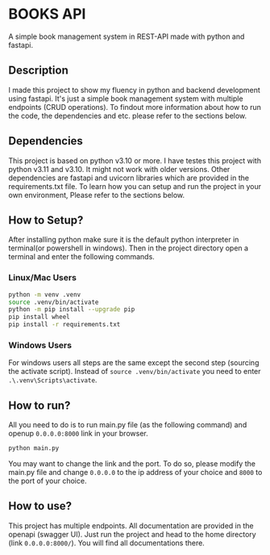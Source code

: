# BOOKS API

A simple book management system in REST-API made with python and fastapi.

## Description

I made this project to show my fluency in python and backend development using fastapi. It's just a simple book management system with multiple endpoints (CRUD operations).
To findout more information about how to run the code, the dependencies and etc. please refer to the sections below.

## Dependencies

This project is based on python v3.10 or more. I have testes this project with python v3.11 and v3.10.
It might not work with older versions.
Other dependencies are fastapi and uvicorn libraries which are provided in the requirements.txt file.
To learn how you can setup and run the project in your own environment, Please refer to the sections below.

## How to Setup?

After installing python make sure it is the default python interpreter in terminal(or powershell in windows).
Then in the project directory open a terminal and enter the following commands.

### Linux/Mac Users

```bash
python -m venv .venv
source .venv/bin/activate
python -m pip install --upgrade pip
pip install wheel
pip install -r requirements.txt
```

### Windows Users

For windows users all steps are the same except the second step (sourcing the activate script). Instead of `source .venv/bin/activate` you need to enter `.\.venv\Scripts\activate`.

## How to run?

All you need to do is to run main.py file (as the following command) and openup `0.0.0.0:8000` link in your browser.

```bash
python main.py
```

You may want to change the link and the port. To do so, please modify the main.py file and change `0.0.0.0` to the ip address of your choice and `8000` to the port of your choice.

## How to use?

This project has multiple endpoints. All documentation are provided in the openapi (swagger UI). Just run the project and head to the home directory (link `0.0.0.0:8000/`). You will find all documentations there.
